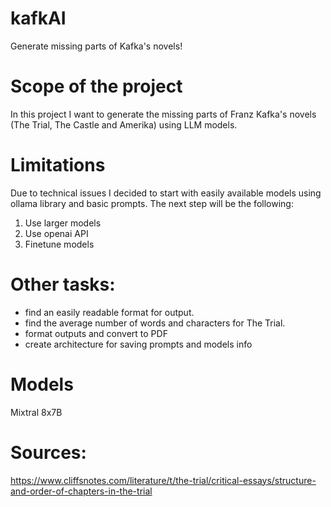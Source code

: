 # kafkAI
Generate missing parts of Kafka's novels!

# Scope of the project 
In this project I want to generate the missing parts of Franz Kafka's novels (The Trial, The Castle and Amerika) using LLM models. 

# Limitations
Due to technical issues I decided to start with easily available models using ollama library and basic prompts. 
The next step will be the following: 
1. Use larger models 
2. Use openai API 
3. Finetune models 

# Other tasks: 
- find an easily readable format for output. 
- find the average number of words and characters for The Trial. 
- format outputs and convert to PDF 
- create architecture for saving prompts and models info 

# Models 
Mixtral 8x7B 


# Sources: 
https://www.cliffsnotes.com/literature/t/the-trial/critical-essays/structure-and-order-of-chapters-in-the-trial